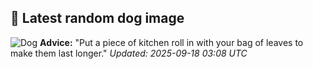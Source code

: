 ## 🐶 Latest random dog image
![Dog](https://images.dog.ceo/breeds/terrier-toy/n02087046_4127.jpg)
**Advice:** "Put a piece of kitchen roll in with your bag of leaves to make them last longer."
*Updated: 2025-09-18 03:08 UTC*
